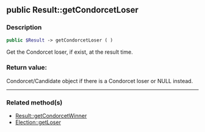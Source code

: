 ## public Result::getCondorcetLoser

### Description    

```php
public $Result -> getCondorcetLoser ( )
```

Get the Condorcet loser, if exist, at the result time.    


### Return value:   

Condorcet/Candidate object if there is a Condorcet loser or NULL instead.


---------------------------------------

### Related method(s)      

* [Result::getCondorcetWinner](../Result%20Class/public%20Result--getCondorcetWinner.md)    
* [Election::getLoser](../Election%20Class/public%20Election--getLoser.md)    

